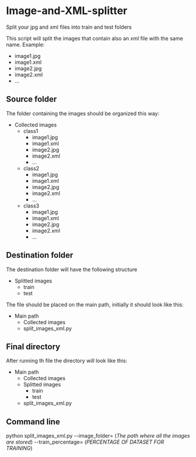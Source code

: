 # Image-and-XML-splitter
Split your jpg and xml files into train and test folders

This script will split the images that contain also an *xml* file with the same name. Example:
- image1.jpg
- image1.xml
- image2.jpg
- image2.xml
- ...

## Source folder
The folder containing the images should be organized this way:

- Collected images
    - class1 
        - image1.jpg
        - image1.xml
        - image2.jpg
        - image2.xml 
        - ...
    - class2<br /> 
        - image1.jpg<br /> 
        - image1.xml<br /> 
        - image2.jpg<br /> 
        - image2.xml<br /> 
        - ...<br /> 
    - class3<br /> 
        - image1.jpg<br /> 
        - image1.xml<br /> 
        - image2.jpg<br /> 
        - image2.xml<br /> 
        - ...<br /> 

## Destination folder
The destination folder will have the following structure
- Splitted images
    - train
    - test
 
The file should be placed on the main path, initially it should look like this:
- Main path 
  - Collected images
  - split_images_xml.py
  
## Final directory
After running th file the directory will look like this:

- Main path
  - Collected images
  - Splitted images 
    - train
    - test 
  - split_images_xml.py 

## Command line
python split_images_xml.py --image_folder= (*The path where all the images are stored*) --train_percentage= (*PERCENTAGE OF DATASET FOR TRAINING*)

